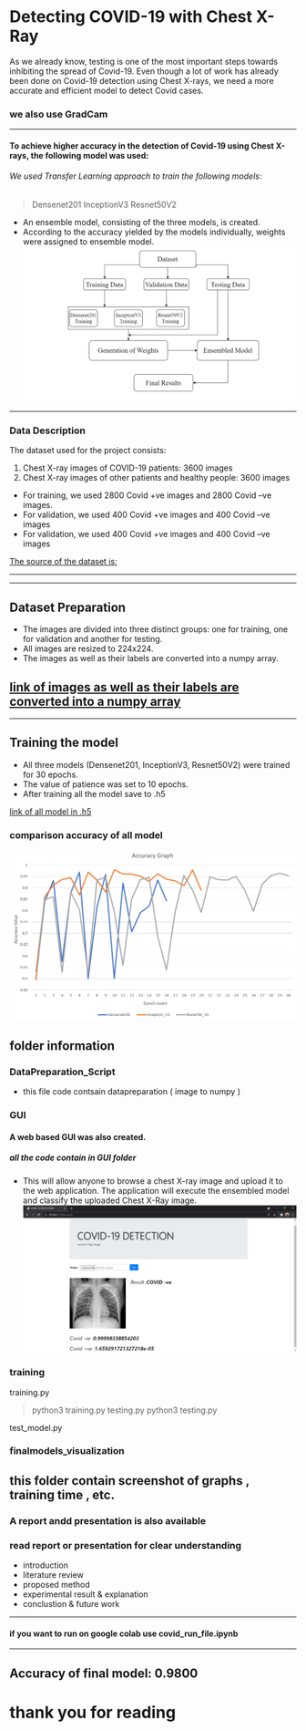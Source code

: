 # Detecting COVID-19 with Chest X-Ray
As we already know, testing is one of the most important steps towards inhibiting the spread of Covid-19. 
Even though a lot of work has already been done on Covid-19 detection using Chest X-rays, we need a more accurate and efficient model to detect Covid cases.
### we also use GradCam 
---
#### To achieve higher accuracy in the detection of Covid-19 using Chest X-rays, the following model was used: 
###### We used Transfer Learning approach to train the following models:
> Densenet201
> InceptionV3
> Resnet50V2
* An ensemble model, consisting of the three models, is created.
* According to the accuracy yielded by the models individually, weights were assigned to ensemble model.
![flow of program ](https://github.com/habiburrahmankhan/Covid_19_Detection/blob/main/diagram.png)
---
### Data Description 
The dataset used for the project consists:
1. Chest X-ray images of COVID-19 patients: 3600 images
2. Chest X-ray images of other patients and healthy people: 3600 images
* For training, we used 2800 Covid +ve images and 2800 Covid –ve images.
* For validation, we used 400 Covid +ve images and 400 Covid –ve images
* For validation, we used 400 Covid +ve images and 400 Covid –ve images

[The source of the dataset is:](https://www.kaggle.com/tawsifurrahman/covid19-radiography-database)

---
---
## Dataset Preparation 
* The images are divided into three distinct groups: one for training, one for validation and another for testing.
* All images are resized to 224x224.
* The images as well as their labels are converted into a numpy array.

[link of images as well as their labels are converted into a numpy array ](https://drive.google.com/drive/u/7/folders/1quj5CXy9MmgqJ8kXuxtYP1ElNfvSBpON)
---

---
## Training the model

* All three models (Densenet201, InceptionV3, Resnet50V2) were trained for 30 epochs.
* The value of patience was set to 10 epochs.
* After training all the model save to .h5 

[link of all model in .h5](https://drive.google.com/drive/u/7/folders/1oOtQDZc_uV3hGXJh4bRGF08rd0JcWSTT)
### comparison accuracy of all model 
![Image of accuracy ](https://github.com/habiburrahmankhan/Covid_19_Detection/blob/main/finalmodels_visualization/accuracy_graph.png)

## folder information 
### DataPreparation_Script 
* this file code contsain datapreparation ( image to numpy )
### GUI 
#### A web based GUI was also created.  
#####  all the code contain in GUI folder 
* This will allow anyone to browse a chest X-ray image and upload it to the web application. The application will execute the ensembled model and classify the uploaded Chest X-Ray image.
![front end ](https://github.com/habiburrahmankhan/Covid_19_Detection/blob/main/frontend.png)
### training 
training.py 
> python3 training.py 
testing.py
> python3 testing.py 

test_model.py

### finalmodels_visualization
this folder contain screenshot of  graphs , training time ,  etc. 
---
### A report andd presentation is also available 
### read report or presentation  for clear understanding
* introduction
* literature review 
* proposed method 
* experimental result & explanation 
* conclustion & future work 
---
#### if you want to run on google colab use **covid_run_file.ipynb**
---
## Accuracy of final model: 0.9800

# thank you for reading 
